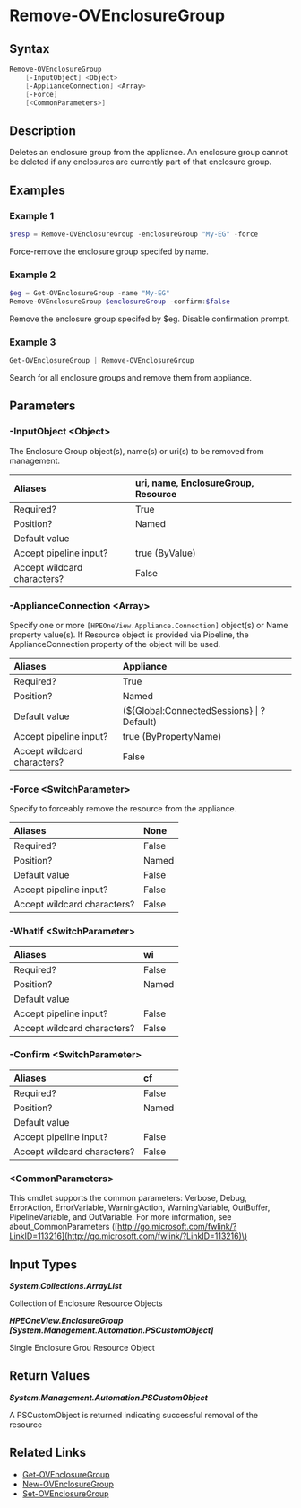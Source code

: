 ﻿---
description: Remove an enclosure group.
---

# Remove-OVEnclosureGroup

## Syntax

```powershell
Remove-OVEnclosureGroup
    [-InputObject] <Object>
    [-ApplianceConnection] <Array>
    [-Force]
    [<CommonParameters>]
```

## Description

Deletes an enclosure group from the appliance.
An enclosure group cannot be deleted if any enclosures are currently part of that enclosure group.

## Examples

###  Example 1 

```powershell
$resp = Remove-OVEnclosureGroup -enclosureGroup "My-EG" -force
```

Force-remove the enclosure group specifed by name.

###  Example 2 

```powershell
$eg = Get-OVEnclosureGroup -name "My-EG"
Remove-OVEnclosureGroup $enclosureGroup -confirm:$false
```

Remove the enclosure group specifed by $eg. Disable confirmation prompt.

###  Example 3 

```powershell
Get-OVEnclosureGroup | Remove-OVEnclosureGroup
```

Search for all enclosure groups and remove them from appliance.

## Parameters

### -InputObject &lt;Object&gt;

The Enclosure Group object(s), name(s) or uri(s) to be removed from management.

| Aliases | uri, name, EnclosureGroup, Resource |
| :--- | :--- |
| Required? | True |
| Position? | Named |
| Default value |  |
| Accept pipeline input? | true (ByValue) |
| Accept wildcard characters? | False |

### -ApplianceConnection &lt;Array&gt;

Specify one or more `[HPEOneView.Appliance.Connection]` object(s) or Name property value(s). If Resource object is provided via Pipeline, the ApplianceConnection property of the object will be used.

| Aliases | Appliance |
| :--- | :--- |
| Required? | True |
| Position? | Named |
| Default value | (${Global:ConnectedSessions} &vert; ? Default) |
| Accept pipeline input? | true (ByPropertyName) |
| Accept wildcard characters? | False |

### -Force &lt;SwitchParameter&gt;

Specify to forceably remove the resource from the appliance.

| Aliases | None |
| :--- | :--- |
| Required? | False |
| Position? | Named |
| Default value | False |
| Accept pipeline input? | False |
| Accept wildcard characters? | False |

### -WhatIf &lt;SwitchParameter&gt;



| Aliases | wi |
| :--- | :--- |
| Required? | False |
| Position? | Named |
| Default value |  |
| Accept pipeline input? | False |
| Accept wildcard characters? | False |

### -Confirm &lt;SwitchParameter&gt;



| Aliases | cf |
| :--- | :--- |
| Required? | False |
| Position? | Named |
| Default value |  |
| Accept pipeline input? | False |
| Accept wildcard characters? | False |

### &lt;CommonParameters&gt;

This cmdlet supports the common parameters: Verbose, Debug, ErrorAction, ErrorVariable, WarningAction, WarningVariable, OutBuffer, PipelineVariable, and OutVariable. For more information, see about\_CommonParameters \([http://go.microsoft.com/fwlink/?LinkID=113216](http://go.microsoft.com/fwlink/?LinkID=113216)\)

## Input Types

_**System.Collections.ArrayList**_

Collection of Enclosure Resource Objects

_**HPEOneView.EnclosureGroup [System.Management.Automation.PSCustomObject]**_

Single Enclosure Grou Resource Object

## Return Values

_**System.Management.Automation.PSCustomObject**_

A PSCustomObject is returned indicating successful removal of the resource

## Related Links

* [Get-OVEnclosureGroup](get-ovenclosuregroup.md)
* [New-OVEnclosureGroup](new-ovenclosuregroup.md)
* [Set-OVEnclosureGroup](set-ovenclosuregroup.md)

